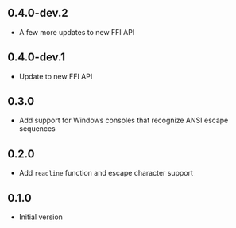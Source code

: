 ## 0.4.0-dev.2

- A few more updates to new FFI API

## 0.4.0-dev.1

- Update to new FFI API

## 0.3.0

- Add support for Windows consoles that recognize ANSI escape sequences

## 0.2.0

- Add `readline` function and escape character support

## 0.1.0

- Initial version
